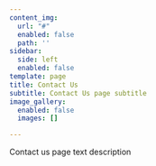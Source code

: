 ```yaml
---
content_img:
  url: "#"
  enabled: false
  path: ''
sidebar:
  side: left
  enabled: false
template: page
title: Contact Us
subtitle: Contact Us page subtitle
image_gallery:
  enabled: false
  images: []

---
```

Contact us page text description